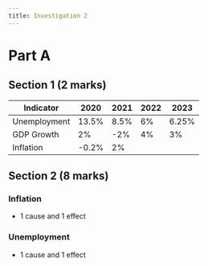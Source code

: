 ```yaml
---
title: Investigation 2
---
```


# Part A
## Section 1 (2 marks)

| Indicator    | 2020  | 2021 | 2022 | 2023  |
| ------------ | ----- | ---- | ---- | ----- |
| Unemployment | 13.5% | 8.5% | 6%   | 6.25% |
| GDP Growth   | 2%    | -2%  | 4%   | 3%    |
| Inflation    | -0.2% | 2%   |      |       |







## Section 2 (8 marks)
### Inflation
- 1 cause and 1 effect






### Unemployment
- 1 cause and 1 effect















